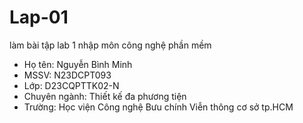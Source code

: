 # Lap-01

làm bài tập lab 1 nhập môn công nghệ phần mềm



* Họ tên: Nguyễn Bình Minh 
* MSSV: N23DCPT093 
* Lớp: D23CQPTTK02-N
* Chuyên ngành: Thiết kế đa phương tiện 
* Trường: Học viện Công nghệ Bưu chính Viễn thông cơ sở tp.HCM

